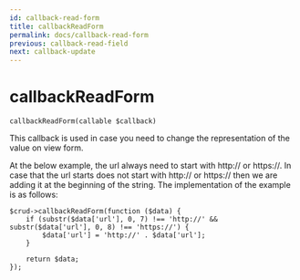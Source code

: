 ```yaml
---
id: callback-read-form
title: callbackReadForm
permalink: docs/callback-read-form
previous: callback-read-field
next: callback-update
---
```


# callbackReadForm


<pre><code class="language-php">callbackReadForm(callable $callback)</code></pre>
This callback is used in case you need to change the representation of the value on view form.

At the below example, the url always need to start with http:// or https://. In case that the url starts does not start with http:// or https:// then we are adding it at the beginning of the string. The implementation of the example is as follows:
<pre><code class="language-php">$crud->callbackReadForm(function ($data) {
    if (substr($data['url'], 0, 7) !== 'http://' && substr($data['url'], 0, 8) !== 'https://') {
        $data['url'] = 'http://' . $data['url'];
    }

    return $data;
});</code></pre>